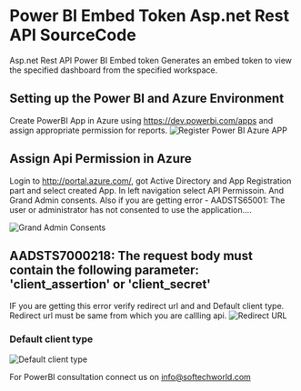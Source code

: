 # Power BI Embed Token Asp.net Rest API SourceCode
Asp.net Rest API Power BI Embed token Generates an embed token to view the specified dashboard from the specified workspace.

## Setting up the Power BI and Azure Environment
Create PowerBI App in Azure using https://dev.powerbi.com/apps and assign appropriate permission for reports. 
![Register Power BI Azure APP](https://github.com/stw-services/PowerBIembedTokenSourceCode/blob/master/PowerBIEmbedded_AppOwnsData/images/AppRegistration.PNG)

## Assign Api Permission in Azure 
Login to http://portal.azure.com/, got Active Directory and App Registration part and select created App. In left navigation select API Permissoin. And Grand Admin consents. Also if you are getting error - AADSTS65001: The user or administrator has not consented to use the application....

![Grand Admin Consents](https://github.com/stw-services/PowerBIembedTokenSourceCode/blob/master/PowerBIEmbedded_AppOwnsData/images/Grant%20Admin%20Consents.PNG)

## AADSTS7000218: The request body must contain the following parameter: 'client_assertion' or 'client_secret' 
IF you are getting this error verify redirect url and and Default client type. Redirect url must be same from which you are callling api. 
![Redirect URL](https://github.com/stw-services/PowerBIembedTokenSourceCode/blob/master/PowerBIEmbedded_AppOwnsData/images/RedirectURL.PNG)

### Default client type
![Default client type](https://github.com/stw-services/PowerBIembedTokenSourceCode/blob/master/PowerBIEmbedded_AppOwnsData/images/Implicit%20Grant.PNG)

For PowerBI consultation connect us on info@softechworld.com
